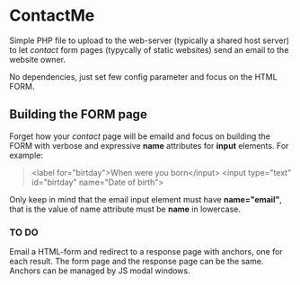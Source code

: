 # ContactMe

Simple PHP file to upload to the web-server (typically a shared host server) to let _contact_ form pages (typycally of static websites) send an email to the website owner.

No dependencies, just set few config parameter and focus on the HTML FORM.

## Building the FORM page

Forget how your _contact_ page will be emaild and focus on building the FORM with verbose and expressive __name__ attributes for __input__ elements. For example:

> &lt;label for="birtday">When were you born&lt;/input>
> &lt;input type="text" id="birtday" name="Date of birth"> 

Only keep in mind that the email input element must have __name="email"__, that is the value of name attribute must be __name__ in lowercase. 

### TO DO

Email a HTML-form and redirect to a response page with anchors, one for each result.
The form page and the response page can be the same.
Anchors can be managed by JS modal windows.
